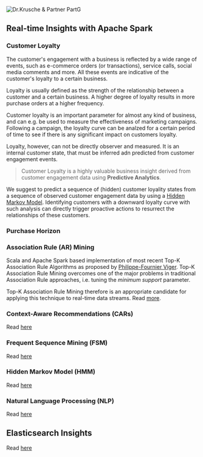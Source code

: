 ![Dr.Krusche & Partner PartG](https://raw.github.com/skrusche63/spark-elastic/master/images/dr-kruscheundpartner.png)

## Real-time Insights with Apache Spark

### Customer Loyalty 

The customer's engagement with a business is reflected by a wide range of events, such as e-commerce orders (or transactions), service calls, social media comments and more. All these events are indicative of the customer's loyalty to a certain business.

Loyalty is usually defined as the strength of the relationship between a customer and a certain business. A higher degree of loyalty results in more purchase orders at a higher frequency.

Customer loyalty is an important parameter for almost any kind of business, and can e.g. be used to measure the effectiveness of marketing campaigns. Following a campaign, the loyalty curve can be analzed for a certain period of time to see if there is any significant impact on customers loyalty.

Loyalty, however, can not be directly observer and measured. It is an internal customer state, that must be inferred adn predicted from customer engagement events.

> Customer Loyalty is a highly valuable business insight derived from customer engagement data using **Predictive Analytics**.

We suggest to predict a sequence of (hidden) customer loyality states from a sequence of observed customer engagement data by using a [Hidden Markov Model](http://en.wikipedia.org/wiki/Hidden_Markov_model). Identifying customers with a downward loyalty curve with such analysis can directly trigger proactive actions to resurrect the relationships of these customers.

### Purchase Horizon

### Association Rule (AR) Mining

Scala and Apache Spark based implementation of most recent Top-K Association Rule Algorithms as proposed by [Philippe-Fournier Viger](http://www.philippe-fournier-viger.com/). Top-K Association Rule Mining overcomes one of the major problems in traditional Association Rule approaches, i.e. tuning the *minimum support* parameter.

Top-K Association Rule Mining therefore is an appropriate candidate for applying this technique to real-time data streams. Read [more](http://skrusche63.github.io/spark-arules).

### Context-Aware Recommendations (CARs)

Read [here](http://skrusche63.github.io/spark-fm)

### Frequent Sequence Mining (FSM)

Read [here](http://skrusche63.github.io/spark-fsm)

### Hidden Markov Model (HMM)

Read [here](http://skrusche63.github.io/scala-hmm)

### Natural Language Processing (NLP)

Read [here](http://skrusche63.github.io/akka-nlp)

## Elasticsearch Insights

Read [here](http://skrusche63.github.io/spark-elastic)

